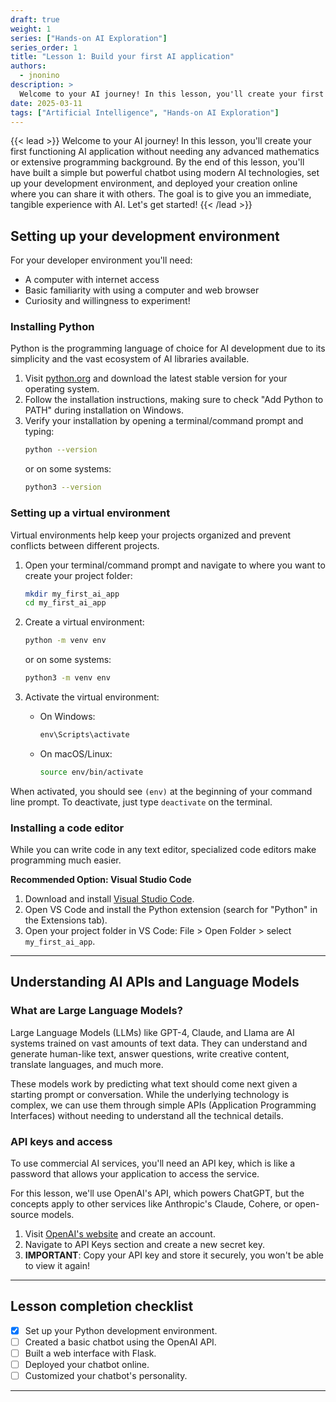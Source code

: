 ```yaml
---
draft: true
weight: 1
series: ["Hands-on AI Exploration"]
series_order: 1
title: "Lesson 1: Build your first AI application"
authors:
  - jnonino
description: >
  Welcome to your AI journey! In this lesson, you'll create your first functioning AI application without needing any advanced mathematics or extensive programming background. By the end of this lesson, you'll have built a simple but powerful chatbot using modern AI technologies, set up your development environment, and deployed your creation online where you can share it with others. The goal is to give you an immediate, tangible experience with AI.
date: 2025-03-11
tags: ["Artificial Intelligence", "Hands-on AI Exploration"]
---
```


{{< lead >}}
Welcome to your AI journey! In this lesson, you'll create your first functioning AI application without needing any advanced mathematics or extensive programming background. By the end of this lesson, you'll have built a simple but powerful chatbot using modern AI technologies, set up your development environment, and deployed your creation online where you can share it with others. The goal is to give you an immediate, tangible experience with AI. Let's get started!
{{< /lead >}}

## Setting up your development environment

For your developer environment you'll need:
- A computer with internet access
- Basic familiarity with using a computer and web browser
- Curiosity and willingness to experiment!

### Installing Python

Python is the programming language of choice for AI development due to its simplicity and the vast ecosystem of AI libraries available.

1. Visit [python.org](https://www.python.org/downloads/) and download the latest stable version for your operating system.
2. Follow the installation instructions, making sure to check "Add Python to PATH" during installation on Windows.
3. Verify your installation by opening a terminal/command prompt and typing:
   ```bash
   python --version
   ```
   or on some systems:
   ```bash
   python3 --version
   ```

### Setting up a virtual environment

Virtual environments help keep your projects organized and prevent conflicts between different projects.

1. Open your terminal/command prompt and navigate to where you want to create your project folder:
   ```bash
   mkdir my_first_ai_app
   cd my_first_ai_app
   ```

2. Create a virtual environment:
   ```bash
   python -m venv env
   ```
   or on some systems:
   ```bash
   python3 -m venv env
   ```

3. Activate the virtual environment:
   - On Windows:
     ```cmd
     env\Scripts\activate
     ```
   - On macOS/Linux:
     ```bash
     source env/bin/activate
     ```

When activated, you should see `(env)` at the beginning of your command line prompt. To deactivate, just type `deactivate` on the terminal.

### Installing a code editor

While you can write code in any text editor, specialized code editors make programming much easier.

**Recommended Option: Visual Studio Code**
1. Download and install [Visual Studio Code](https://code.visualstudio.com/).
2. Open VS Code and install the Python extension (search for "Python" in the Extensions tab).
3. Open your project folder in VS Code: File > Open Folder > select `my_first_ai_app`.

---

## Understanding AI APIs and Language Models

### What are Large Language Models?

Large Language Models (LLMs) like GPT-4, Claude, and Llama are AI systems trained on vast amounts of text data. They can understand and generate human-like text, answer questions, write creative content, translate languages, and much more.

These models work by predicting what text should come next given a starting prompt or conversation. While the underlying technology is complex, we can use them through simple APIs (Application Programming Interfaces) without needing to understand all the technical details.

### API keys and access

To use commercial AI services, you'll need an API key, which is like a password that allows your application to access the service.

For this lesson, we'll use OpenAI's API, which powers ChatGPT, but the concepts apply to other services like Anthropic's Claude, Cohere, or open-source models.

1. Visit [OpenAI's website](https://platform.openai.com/signup) and create an account.
2. Navigate to API Keys section and create a new secret key.
3. **IMPORTANT**: Copy your API key and store it securely, you won't be able to view it again!

---

## Lesson completion checklist

- [x] Set up your Python development environment.
- [ ] Created a basic chatbot using the OpenAI API.
- [ ] Built a web interface with Flask.
- [ ] Deployed your chatbot online.
- [ ] Customized your chatbot's personality.

---
